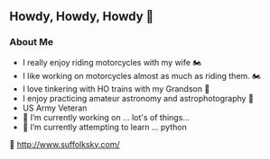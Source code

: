 ## Howdy, Howdy, Howdy 👋

<!--
**herseyc/herseyc** is a ✨ _special_ ✨ repository because its `README.md` (this file) appears on your GitHub profile.
-->

### About Me
- I really enjoy riding motorcycles with my wife 🏍
- I like working on motorcycles almost as much as riding them. 🏍
- I love tinkering with HO trains with my Grandson 🚆
- I enjoy practicing amateur astronomy and astrophotography 🔭
- US Army Veteran 
- 🔭 I’m currently working on ... lot's of things...
- 🌱 I’m currently attempting to learn ... python

🔭 http://www.suffolksky.com/
